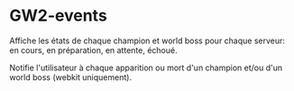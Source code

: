 GW2-events
==========

Affiche les états de chaque champion et world boss pour chaque serveur: en cours, en préparation, en attente, échoué.

Notifie l'utilisateur à chaque apparition ou mort d'un champion et/ou d'un world boss (webkit uniquement).
